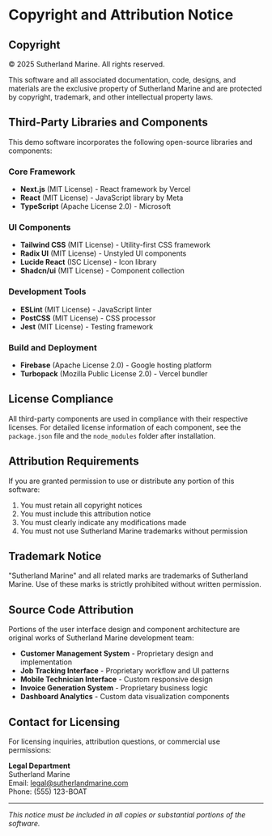 # Copyright and Attribution Notice

## Copyright

© 2025 Sutherland Marine. All rights reserved.

This software and all associated documentation, code, designs, and materials are the exclusive property of Sutherland Marine and are protected by copyright, trademark, and other intellectual property laws.

## Third-Party Libraries and Components

This demo software incorporates the following open-source libraries and components:

### Core Framework
- **Next.js** (MIT License) - React framework by Vercel
- **React** (MIT License) - JavaScript library by Meta
- **TypeScript** (Apache License 2.0) - Microsoft

### UI Components
- **Tailwind CSS** (MIT License) - Utility-first CSS framework
- **Radix UI** (MIT License) - Unstyled UI components
- **Lucide React** (ISC License) - Icon library
- **Shadcn/ui** (MIT License) - Component collection

### Development Tools
- **ESLint** (MIT License) - JavaScript linter
- **PostCSS** (MIT License) - CSS processor
- **Jest** (MIT License) - Testing framework

### Build and Deployment
- **Firebase** (Apache License 2.0) - Google hosting platform
- **Turbopack** (Mozilla Public License 2.0) - Vercel bundler

## License Compliance

All third-party components are used in compliance with their respective licenses. For detailed license information of each component, see the `package.json` file and the `node_modules` folder after installation.

## Attribution Requirements

If you are granted permission to use or distribute any portion of this software:

1. You must retain all copyright notices
2. You must include this attribution notice
3. You must clearly indicate any modifications made
4. You must not use Sutherland Marine trademarks without permission

## Trademark Notice

"Sutherland Marine" and all related marks are trademarks of Sutherland Marine. Use of these marks is strictly prohibited without written permission.

## Source Code Attribution

Portions of the user interface design and component architecture are original works of Sutherland Marine development team:

- **Customer Management System** - Proprietary design and implementation
- **Job Tracking Interface** - Proprietary workflow and UI patterns
- **Mobile Technician Interface** - Custom responsive design
- **Invoice Generation System** - Proprietary business logic
- **Dashboard Analytics** - Custom data visualization components

## Contact for Licensing

For licensing inquiries, attribution questions, or commercial use permissions:

**Legal Department**  
Sutherland Marine  
Email: legal@sutherlandmarine.com  
Phone: (555) 123-BOAT

---

*This notice must be included in all copies or substantial portions of the software.*
